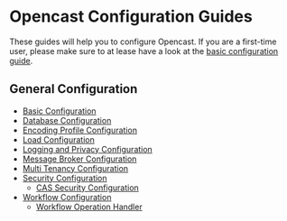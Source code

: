 Opencast Configuration Guides
=============================

These guides will help you to configure Opencast. If you are a first-time user, please make sure to at lease have a look
at the [basic configuration guide](basic.md).


General Configuration
---------------------

 - [Basic Configuration](basic.md)
 - [Database Configuration](database.md)
 - [Encoding Profile Configuration](encoding.md)
 - [Load Configuration](load.md)
 - [Logging and Privacy Configuration](logging.and.privacy.md)
 - [Message Broker Configuration](message-broker.md)
 - [Multi Tenancy Configuration](multi.tenancy.md)
 - [Security Configuration](security.md)
    - [CAS Security Configuration](security.cas.md)
 - [Workflow Configuration](workflow.md)
    - [Workflow Operation Handler](../workflowoperationhandlers/index.md)
